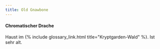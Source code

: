 ```yaml
---
title: Old Gnawbone
---
```


#### Chromatischer Drache

Haust im {% include glossary_link.html title="Kryptgarden-Wald" %}. Ist sehr alt.
